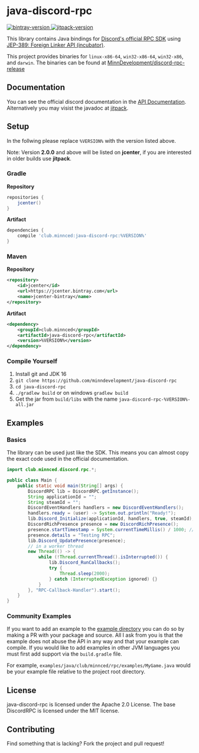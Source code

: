 [bintray-version]: https://api.bintray.com/packages/minndevelopment/maven/java-discord-rpc/images/download.svg
[bintray-download]: https://bintray.com/minndevelopment/maven/java-discord-rpc/_latestVersion
[jitpack-version]: https://jitpack.io/v/MinnDevelopment/java-discord-rpc.svg
[jitpack-setup]: https://jitpack.io/#MinnDevelopment/java-discord-rpc

# java-discord-rpc

[ ![bintray-version][bintray-version] ][bintray-download] [ ![jitpack-version][jitpack-version] ][jitpack-setup]

This library contains Java bindings for [Discord's official RPC SDK](https://github.com/discordapp/discord-rpc) using [JEP-389: Foreign Linker API (incubator)](https://openjdk.java.net/jeps/389).

This project provides binaries for `linux-x86-64`, `win32-x86-64`, `win32-x86`, and `darwin`.
The binaries can be found at [MinnDevelopment/discord-rpc-release](https://github.com/MinnDevelopment/discord-rpc-release)

## Documentation

You can see the official discord documentation in the [API Documentation](https://discordapp.com/developers/docs/rich-presence/how-to).
<br>Alternatively you may visist the javadoc at [jitpack](https://jitpack.io/com/github/MinnDevelopment/java-discord-rpc/master-SNAPSHOT/javadoc/index.html).

## Setup

In the follwing please replace `%VERSION%` with the version listed above.

Note: Version **2.0.0** and above will be listed on **jcenter**, if you are interested in older builds use **jitpack**.

### Gradle

**Repository**

```gradle
repositories {
    jcenter()
}
```

**Artifact**

```gradle
dependencies {
    compile 'club.minnced:java-discord-rpc:%VERSION%'
}
```

### Maven

**Repository**

```xml
<repository>
    <id>jcenter</id>
    <url>https://jcenter.bintray.com</url>
    <name>jcenter-bintray</name>
</repository>
```

**Artifact**

```xml
<dependency>
    <groupId>club.minnced</groupId>
    <artifactId>java-discord-rpc</artifactId>
    <version>%VERSION%</version>
</dependency>
```

### Compile Yourself

1. Install git and JDK 16
2. `git clone https://github.com/minndevelopment/java-discord-rpc`
3. `cd java-discord-rpc`
4. `./gradlew build` or on windows `gradlew build`
5. Get the jar from `build/libs` with the name `java-discord-rpc-%VERSION%-all.jar`

## Examples

### Basics

The library can be used just like the SDK. This means you can almost copy the exact code used in the official documentation.

```java
import club.minnced.discord.rpc.*;

public class Main {
    public static void main(String[] args) {
        DiscordRPC lib = DiscordRPC.getInstance();
        String applicationId = "";
        String steamId = "";
        DiscordEventHandlers handlers = new DiscordEventHandlers();
        handlers.ready = (user) -> System.out.println("Ready!");
        lib.Discord_Initialize(applicationId, handlers, true, steamId);
        DiscordRichPresence presence = new DiscordRichPresence();
        presence.startTimestamp = System.currentTimeMillis() / 1000; // epoch second
        presence.details = "Testing RPC";
        lib.Discord_UpdatePresence(presence);
        // in a worker thread
        new Thread(() -> {
            while (!Thread.currentThread().isInterrupted()) {
                lib.Discord_RunCallbacks();
                try {
                    Thread.sleep(2000);
                } catch (InterruptedException ignored) {}
            }
        }, "RPC-Callback-Handler").start();
    }
}
```

### Community Examples

If you want to add an example to the [example directory](https://github.com/MinnDevelopment/java-discord-rpc/tree/master/examples)
you can do so by making a PR with your package and source.
All I ask from you is that the example does not abuse the API in any way and that your example can compile.
If you would like to add examples in other JVM languages you must first add support via the `build.gradle` file.

For example, `examples/java/club/minnced/rpc/examples/MyGame.java` would be your example file relative to the project root directory.

## License

java-discord-rpc is licensed under the Apache 2.0 License. The base DiscordRPC is licensed under the MIT license.

## Contributing

Find something that is lacking? Fork the project and pull request!
